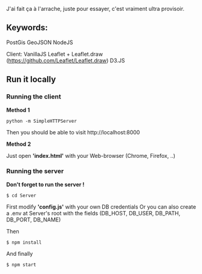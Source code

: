 J'ai fait ça à l'arrache, juste pour essayer, c'est vraiment ultra provisoir.

## Keywords:


PostGis
GeoJSON
NodeJS

Client:
VanillaJS
Leaflet + Leaflet.draw
(https://github.com/Leaflet/Leaflet.draw)
D3.JS

## Run it locally


### Running the client

**Method 1**

```
python -m SimpleHTTPServer
```

Then you should be able to visit http://localhost:8000

**Method 2**

Just open **'index.html'** with your Web-browser (Chrome, Firefox, ..)


### Running the server

**Don't forget to run the server !**

```
$ cd Server
```

First modify **'config.js'** with your own DB credentials
Or you can also create a .env at Server's root with the fields (DB_HOST, DB_USER, DB_PATH, DB_PORT, DB_NAME)

Then

```
$ npm install
```

And finally

```
$ npm start
```
